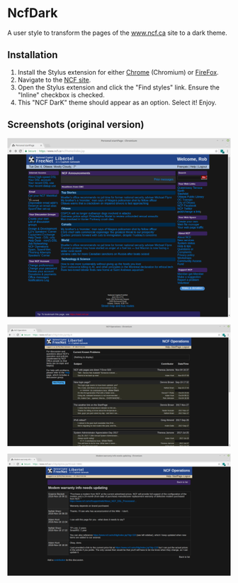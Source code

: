 # NcfDark
A user style to transform the pages of the www.ncf.ca site to a dark theme.

## Installation

1. Install the Stylus extension for either [Chrome](https://chrome.google.com/webstore/detail/stylus/clngdbkpkpeebahjckkjfobafhncgmne?utm_source=chrome-app-launcher-info-dialog) (Chromium) or [FireFox](https://addons.mozilla.org/en-US/firefox/addon/styl-us/?src=search).
2. Navigate to the [NCF site](https://www.ncf.ca).
3. Open the Stylus extension and click the "Find styles" link.  Ensure the "Inline" checkbox is checked.
4. This "NCF DarK" theme should appear as an option.  Select it!  Enjoy.

## Screenshots (original version)

![Screenshot of members start page](https://github.com/RobJohnston/NcfDark/blob/master/StartPage.png)

![Screenshot of discussion group page](https://github.com/RobJohnston/NcfDark/blob/master/Screenshot%20from%202018-12-01%2017-03-11.png)

![Screenshot of discussion group posting](https://github.com/RobJohnston/NcfDark/blob/master/Screenshot%20from%202018-12-01%2017-03-58.png)
